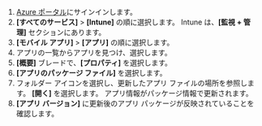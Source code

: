 
1. [Azure ポータル](https://portal.azure.com)にサインインします。  
2. **[すべてのサービス]** > **[Intune]** の順に選択します。 Intune は、**[監視 + 管理]** セクションにあります。  
3. **[モバイル アプリ]** > **[アプリ]** の順に選択します。
4. アプリの一覧からアプリを見つけ、選択します。  
5. **[概要]** ブレードで、**[プロパティ]** を選択します。  
6. **[アプリのパッケージ ファイル]** を選択します。  
7. フォルダー アイコンを選択し、更新したアプリ ファイルの場所を参照します。 **[開く]** を選択します。 アプリ情報がパッケージ情報で更新されます。  
8. **[アプリ バージョン]** に更新後のアプリ パッケージが反映されていることを確認します。  
